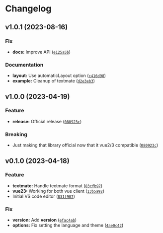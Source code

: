 # Changelog

<!--next-version-placeholder-->

## v1.0.1 (2023-08-16)

### Fix

* **docs:** Improve API ([`e125a5b`](https://github.com/Kitware/trame-code/commit/e125a5b03ea7518329adadb082fc4f142fd6f28e))

### Documentation

* **layout:** Use automaticLayout option ([`c416d98`](https://github.com/Kitware/trame-code/commit/c416d98d2827e06d0a281733186016d6dbee98ca))
* **example:** Cleanup of textmate ([`d2e3eb3`](https://github.com/Kitware/trame-code/commit/d2e3eb322bef5574b2ae5ab0971d43c4a8335cd7))

## v1.0.0 (2023-04-19)
### Feature
* **release:** Official release ([`080923c`](https://github.com/Kitware/trame-code/commit/080923c5ad7343dac65e192902947ed08f761f57))

### Breaking
* Just making that library official now that it vue2/3 compatible ([`080923c`](https://github.com/Kitware/trame-code/commit/080923c5ad7343dac65e192902947ed08f761f57))

## v0.1.0 (2023-04-18)
### Feature
* **textmate:** Handle textmate format ([`83cfb97`](https://github.com/Kitware/trame-code/commit/83cfb97110296afa5fbfd31a2d66a4c8dc9810d1))
* **vue23:** Working for both vue client ([`13b5a92`](https://github.com/Kitware/trame-code/commit/13b5a92851a3f73f6020626547e63a7c4887cead))
* Initial VS code editor ([`831f907`](https://github.com/Kitware/trame-code/commit/831f90763d6a37088a648b2948f7f4b80b6c81aa))

### Fix
* **version:** Add __version__ ([`efac4ab`](https://github.com/Kitware/trame-code/commit/efac4abe7c61c0ce562e88c54461d3a19b1e553d))
* **options:** Fix setting the language and theme ([`4ae0c42`](https://github.com/Kitware/trame-code/commit/4ae0c42055df982181453371ae76dd9e5677b451))
